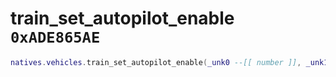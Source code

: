 # train_set_autopilot_enable `0xADE865AE`

```lua
natives.vehicles.train_set_autopilot_enable(_unk0 --[[ number ]], _unk1 --[[ number ]])
```